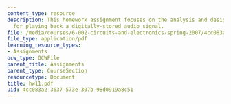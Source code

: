 ```yaml
---
content_type: resource
description: This homework assignment focuses on the analysis and design of a system
  for playing back a digitally-stored audio signal.
file: /media/courses/6-002-circuits-and-electronics-spring-2007/4cc083a23637573e307b98d0919a8c51_hw11.pdf
file_type: application/pdf
learning_resource_types:
- Assignments
ocw_type: OCWFile
parent_title: Assignments
parent_type: CourseSection
resourcetype: Document
title: hw11.pdf
uid: 4cc083a2-3637-573e-307b-98d0919a8c51
---
```

